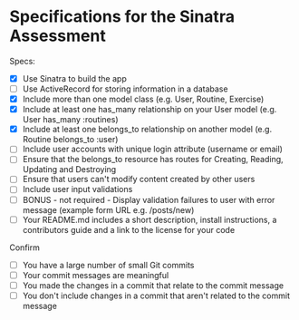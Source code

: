 # Specifications for the Sinatra Assessment

Specs:
- [x] Use Sinatra to build the app
- [ ] Use ActiveRecord for storing information in a database
- [X] Include more than one model class (e.g. User, Routine, Exercise)
- [X] Include at least one has_many relationship on your User model (e.g. User has_many :routines)
- [X] Include at least one belongs_to relationship on another model (e.g. Routine belongs_to :user)
- [ ] Include user accounts with unique login attribute (username or email)
- [ ] Ensure that the belongs_to resource has routes for Creating, Reading, Updating and Destroying
- [ ] Ensure that users can't modify content created by other users
- [ ] Include user input validations
- [ ] BONUS - not required - Display validation failures to user with error message (example form URL e.g. /posts/new)
- [ ] Your README.md includes a short description, install instructions, a contributors guide and a link to the license for your code

Confirm
- [ ] You have a large number of small Git commits
- [ ] Your commit messages are meaningful
- [ ] You made the changes in a commit that relate to the commit message
- [ ] You don't include changes in a commit that aren't related to the commit message
